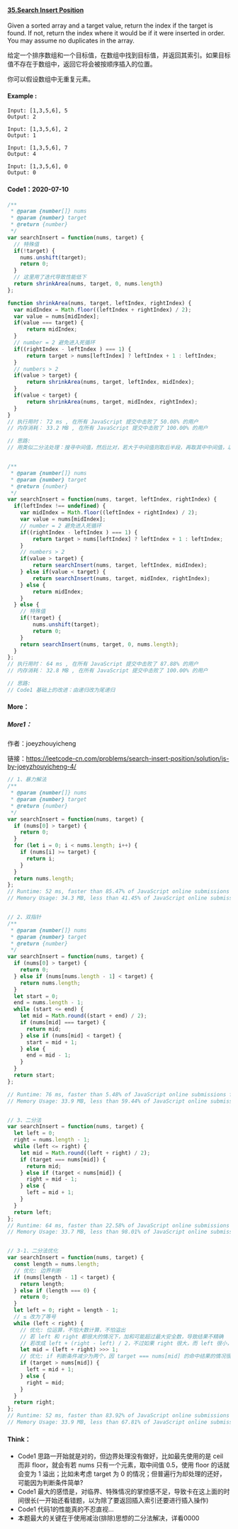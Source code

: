 #### [35.Search Insert Position](https://leetcode-cn.com/problems/search-insert-position/)

Given a sorted array and a target value, return the index if the target is found. If not, return the index where it would be if it were inserted in order. You may assume no duplicates in the array.

给定一个排序数组和一个目标值，在数组中找到目标值，并返回其索引。如果目标值不存在于数组中，返回它将会被按顺序插入的位置。

你可以假设数组中无重复元素。



#### Example :

```
Input: [1,3,5,6], 5
Output: 2

Input: [1,3,5,6], 2
Output: 1

Input: [1,3,5,6], 7
Output: 4

Input: [1,3,5,6], 0
Output: 0
```



#### Code1：2020-07-10

```javascript
/**
 * @param {number[]} nums
 * @param {number} target
 * @return {number}
 */
var searchInsert = function(nums, target) {
  // 特殊值
  if(!target) {
    nums.unshift(target);
    return 0;
  }
  // 这里用了迭代导致性能低下
  return shrinkArea(nums, target, 0, nums.length)
};

function shrinkArea(nums, target, leftIndex, rightIndex) {
  var midIndex = Math.floor((leftIndex + rightIndex) / 2);
  var value = nums[midIndex];
  if(value === target) {
      return midIndex;
  }
  // number = 2 避免进入死循环
  if((rightIndex - leftIndex ) === 1) {
      return target > nums[leftIndex] ? leftIndex + 1 : leftIndex;
  }
  // numbers > 2
  if(value > target) {
      return shrinkArea(nums, target, leftIndex, midIndex);
  }
  if(value < target) {
      return shrinkArea(nums, target, midIndex, rightIndex);
  }
}
// 执行用时： 72 ms , 在所有 JavaScript 提交中击败了 50.08% 的用户 
// 内存消耗： 33.2 MB , 在所有 JavaScript 提交中击败了 100.00% 的用户

// 思路:
// 用类似二分法处理：搜寻中间值，然后比对，若大于中间值则取后半段，再取其中中间值，以此类推...


/**
 * @param {number[]} nums
 * @param {number} target
 * @return {number}
 */
var searchInsert = function(nums, target, leftIndex, rightIndex) {
  if(leftIndex !== undefined) {
    var midIndex = Math.floor((leftIndex + rightIndex) / 2);
    var value = nums[midIndex];
    // number = 2 避免进入死循环
    if((rightIndex - leftIndex ) === 1) {
        return target > nums[leftIndex] ? leftIndex + 1 : leftIndex;
    }
    // numbers > 2
    if(value > target) {
        return searchInsert(nums, target, leftIndex, midIndex);
    } else if(value < target) {
        return searchInsert(nums, target, midIndex, rightIndex);
    } else {
        return midIndex;
    }
  } else {
    // 特殊值
    if(!target) {
        nums.unshift(target);
        return 0;
    }
    return searchInsert(nums, target, 0, nums.length);
  }
};
// 执行用时： 64 ms , 在所有 JavaScript 提交中击败了 87.88% 的用户 
// 内存消耗： 32.8 MB , 在所有 JavaScript 提交中击败了 100.00% 的用户

// 思路:
// Code1 基础上的改进：由递归改为尾递归
```





#### More：

##### More1：

作者：joeyzhouyicheng

链接：https://leetcode-cn.com/problems/search-insert-position/solution/js-by-joeyzhouyicheng-4/

```javascript
// 1、暴力解法
/**
 * @param {number[]} nums
 * @param {number} target
 * @return {number}
 */
var searchInsert = function(nums, target) {
  if (nums[0] > target) {
    return 0;
  }
  for (let i = 0; i < nums.length; i++) {
    if (nums[i] >= target) {
      return i;
    }
  }
  return nums.length;
};
// Runtime: 52 ms, faster than 85.47% of JavaScript online submissions for Search Insert Position.
// Memory Usage: 34.3 MB, less than 41.45% of JavaScript online submissions for Search Insert Position.


// 2、双指针
/**
 * @param {number[]} nums
 * @param {number} target
 * @return {number}
 */
var searchInsert = function(nums, target) {
  if (nums[0] > target) {
    return 0;
  } else if (nums[nums.length - 1] < target) {
    return nums.length;
  }
  let start = 0;
  end = nums.length - 1;
  while (start <= end) {
    let mid = Math.round((start + end) / 2);
    if (nums[mid] === target) {
      return mid;
    } else if (nums[mid] < target) {
      start = mid + 1;
    } else {
      end = mid - 1;
    }
  }
  return start;
};

// Runtime: 76 ms, faster than 5.48% of JavaScript online submissions forSearch Insert Position.
// Memory Usage: 33.9 MB, less than 59.44% of JavaScript online submissions for Search Insert Position.


// 3、二分法
var searchInsert = function(nums, target) {
  let left = 0;
  right = nums.length - 1;
  while (left <= right) {
    let mid = Math.round((left + right) / 2);
    if (target === nums[mid]) {
      return mid;
    } else if (target < nums[mid]) {
      right = mid - 1;
    } else {
      left = mid + 1;
    }
  }
  return left;
};
// Runtime: 64 ms, faster than 22.58% of JavaScript online submissions for Search Insert Position.
// Memory Usage: 33.7 MB, less than 98.01% of JavaScript online submissions for Search Insert Position.


// 3-1、二分法优化
var searchInsert = function(nums, target) {
  const length = nums.length;
  // 优化: 边界判断
  if (nums[length - 1] < target) {
    return length;
  } else if (length === 0) {
    return 0;
  }
  let left = 0; right = length - 1;
  // ≤ 改为了等号
  while (left < right) {
    // 优化: 位运算，不怕大数计算，不怕溢出
    // 若 left 和 right 都很大的情况下，加和可能超过最大安全数，导致结果不精确
    // 若改成 left + (right - left) / 2，不过如果 right 很大，而 left 很小，也会溢出
    let mid = (left + right) >>> 1;
    // 优化: if 判断条件减少为两个，因 target === nums[mid] 的命中结果的情况很罕见，且没必要专门返回等值时的索引，返回左侧索引+1 即可，故可略去
    if (target > nums[mid]) {
      left = mid + 1;
    } else {
      right = mid;
    }
  }
  return right;
};
// Runtime: 52 ms, faster than 83.92% of JavaScript online submissions for Search Insert Position.
// Memory Usage: 33.9 MB, less than 67.81% of JavaScript online submissions for Search Insert Position.
```





#### Think：

- Code1 思路一开始就是对的，但边界处理没有做好，比如最先使用的是 ceil 而非 floor，就会有若 nums 只有一个元素，取中间值 0.5，使用 floor 的话就会变为 1 溢出；比如未考虑 target 为 0 的情况；但普遍行为却处理的还好，可能因为判断条件简单?
- Code1 最大的感悟是，对临界、特殊情况的掌控感不足，导致卡在这上面的时间很长(一开始还看错题，以为除了要返回插入索引还要进行插入操作)
- Code1 代码1的性能真的不忍直视…
- 本题最大的关键在于使用减治(排除)思想的二分法解决，详看0000




